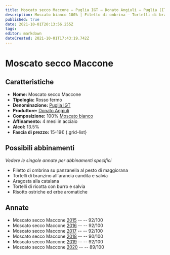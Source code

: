 ```yaml
---
title: Moscato secco Maccone – Puglia IGT – Donato Angiuli – Puglia (IT) – 15-19€ – 4★-5★
description: Moscato bianco 100% | Filetto di ombrina – Tortelli di branzino – Aragosta alla catalana – Tortelli di ricotta con burro e salvia – Risotto ostriche ed erbe aromatiche
published: true
date: 2021-10-01T20:13:56.255Z
tags: 
editor: markdown
dateCreated: 2021-10-01T17:43:19.742Z
---
```


# Moscato secco Maccone

## Caratteristiche
- **Nome:** Moscato secco Maccone
- **Tipologia:** Rosso fermo
- **Denominazione:** [Puglia IGT](/denominazioni/Italia/Puglia/IGT/Puglia)
- **Produttore:** [Donato Angiuli](/produttori/Italia/Puglia/Donato-Angiuli) 
- **Composizione:** 100% [Moscato bianco](/vitigni/Italia/moscato-bianco)
- **Affinamento:** 4 mesi in acciaio
- **Alcol:** 13.5%
- **Fascia di prezzo:** 15-19€
{.grid-list}



## Possibili abbinamenti
*Vedere le singole annate per abbinamenti specifici*

- Filetto di ombrina su panzanella al pesto di maggiorana
- Tortelli di branzino all'arancia candita e salvia
- Aragosta alla catalana
- Tortelli di ricotta con burro e salvia
- Risotto ostriche ed erbe aromatiche


## Annate
- Moscato secco Maccone [2015](vini/Italia/Puglia/Donato-Angiuli/Moscato-Secco-Maccone/2015) -- <span class="star-5"></span> -- 92/100
- Moscato secco Maccone [2016](vini/Italia/Puglia/Donato-Angiuli/Moscato-Secco-Maccone/2016) -- <span class="star-5"></span> -- 92/100
- Moscato secco Maccone [2017](vini/Italia/Puglia/Donato-Angiuli/Moscato-Secco-Maccone/2017) -- <span class="star-5"></span> -- 92/100
- Moscato secco Maccone [2018](vini/Italia/Puglia/Donato-Angiuli/Moscato-Secco-Maccone/2018) -- <span class="star-4"></span> -- 90/100
- Moscato secco Maccone [2019](vini/Italia/Puglia/Donato-Angiuli/Moscato-Secco-Maccone/2019) -- <span class="star-5"></span> -- 92/100
- Moscato secco Maccone [2020](vini/Italia/Puglia/Donato-Angiuli/Moscato-Secco-Maccone/2020) -- <span class="star-4"></span> -- 89/100

